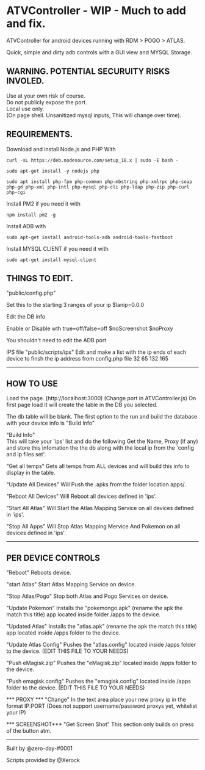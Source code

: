 # ATVController - WIP - Much to add and fix. 

ATVController for android devices running with RDM > POGO > ATLAS. 

Quick, simple and dirty adb controls with a GUI view and MYSQL Storage. 

## WARNING. POTENTIAL SECURUITY RISKS INVOLED.

Use at your own risk of course.  
Do not publicly expose the port.  
Local use only.  
(On page shell. Unsanitized mysql inputs, This will change over time).   
  
## REQUIREMENTS.  

Download and install Node.js and PHP With  
```
curl -sL https://deb.nodesource.com/setup_18.x | sudo -E bash -
```

```
sudo apt-get install -y nodejs php
```

```
sudo apt install php-fpm php-common php-mbstring php-xmlrpc php-soap php-gd php-xml php-intl php-mysql php-cli php-ldap php-zip php-curl php-cgi
```

Install PM2 if you need it with  
```
npm install pm2 -g
```

Install ADB with  
```
sudo apt-get install android-tools-adb android-tools-fastboot
```

Install MYSQL CLIENT if you need it with
```
sudo apt-get install mysql-client  
```

## THINGS TO EDIT.  
"public/config.php"

Set this to the starting 3 ranges of your ip
$lanip=0.0.0

Edit the DB info

Enable or Disable wth true=off/false=off
$noScreenshot
$noProxy

You shouldn't need to edit the ADB port

IPS file
"public/scripts/ips"
Edit and make a list with the ip ends of each device to finsh the ip address from config.php file
32
65
132
165

-------------------------------------------------------------------

## HOW TO USE

Load the page. (http://localhost:3000) (Change port in ATVController.js)
On first page load it will create the table in the DB you selected.

The db table will be blank.
The first option to the run and build the database with your device info is "Build Info" 

"Build Info"  
This will take your 'ips' list and do the following
Get the Name, Proxy (if any) and store this infomation the the db along with the local ip from the 'config and ip files set'.

"Get all temps" 
Gets all temps from ALL devices and will build this info to display in the table. 

"Update All Devices"
Will Push the .apks from the folder location apps/.

"Reboot All Devices"
Will Reboot all devices defined in 'ips'.

"Start All Atlas"
Will Start the Atlas Mapping Service on all devices defined in 'ips'.

"Stop All Apps"
Will Stop Atlas Mapping Mervice And Pokemon on all devices defined in 'ips'.

-------------------------------------------------------------------

## PER DEVICE CONTROLS

"Reboot"
Reboots device.

"start Atlas"
Start Atlas Mapping Service on device.

"Stop Atlas/Pogo"
Stop both Atlas and Pogo Services on device.

"Update Pokemon"
Installs the "pokemongo.apk" (rename the apk the match this title) app located inside folder /apps to the device.

"Updated Atlas"
Installs the "atlas.apk" (rename the apk the match this title) app located inside /apps folder to the device.

"Update Atlas Config"
Pushes the "atlas.config" located inside /apps folder to the device. (EDIT THIS FILE TO YOUR NEEDS)

"Push eMagisk.zip"
Pushes the "eMagisk.zip" located inside /apps folder to the device.

"Push emagisk.config"
Pushes the "emagisk.config" located inside /apps folder to the device. (EDIT THIS FILE TO YOUR NEEDS)

*** PROXY ***
"Change"
In the text area place your new proxy ip in the format 
IP:PORT
(Does not support username/password proxys yet, whitelist your IP)
 
*** SCREENSHOT***
"Get Screen Shot"
This section only builds on press of the button atm.



-------------------------------------------------------------------

Built by @zero-day-#0001

Scripts provided by @Xerock

 
